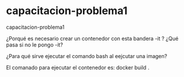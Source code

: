 # capacitacion-problema1
capacitacion-problema1

¿Porqué es necesario crear un contenedor con esta bandera -it ? ¿Qué pasa si no le pongo -it?



¿Para qué sirve ejecutar el comando bash al eejcutar una imagen?


El comanado para ejecutar el contenedor es:
docker build .
